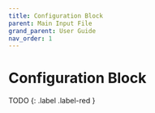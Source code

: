```yaml
---
title: Configuration Block
parent: Main Input File
grand_parent: User Guide
nav_order: 1
---
```

# Configuration Block

TODO
{: .label .label-red }
